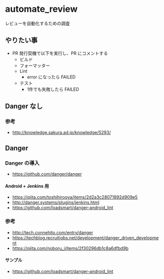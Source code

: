 # automate_review
レビューを自動化するための調査

## やりたい事

* PR 発行契機で以下を実行し、PR にコメントする
  * ビルド
  * フォーマッター
  * Lint
    * error になったら FAILED
  * テスト
    * 1件でも失敗したら FAILED

## Danger なし

### 参考

* http://knowledge.sakura.ad.jp/knowledge/5293/

## Danger

### Danger の導入

* https://github.com/danger/danger

#### Android + Jenkins 用

* https://qiita.com/toshihirooya/items/2d2a3c28071892d909e5
* http://danger.systems/plugins/jenkins.html
* https://github.com/loadsmart/danger-android_lint

### 参考

* http://tech.connehito.com/entry/danger
* https://techblog.recruitjobs.net/development/danger_driven_development
* https://qiita.com/noboru_i/items/2f30296db1c8a6dfbd9b

#### サンプル

* https://github.com/loadsmart/danger-android_lint

